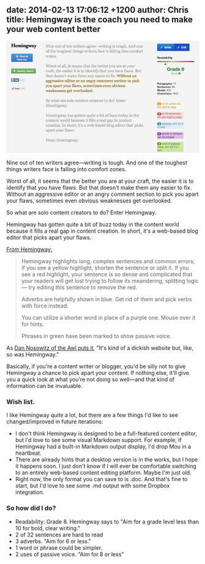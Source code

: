 date: 2014-02-13 17:06:12 +1200
author: Chris
title: Hemingway is the coach you need to make your web content better
----

<!-- excerpt -->

![Hemingway](/media/2014-02-13-hemingway.png)

Nine out of ten writers agree—writing is tough. And one of the toughest things writers face is falling into comfort zones. 

Worst of all, it seems that the better you are at your craft, the easier it is to identify that you have flaws. But that doesn't make them any easier to fix. Without an aggressive editor or an angry comment section to pick you apart your flaws, sometimes even obvious weaknesses get overlooked.

So what are solo content creators to do? Enter Hemingway. 

<!-- /excerpt -->

Hemingway has gotten quite a bit of buzz today in the content world because it fills a real gap in content creation. In short, it's a web-based blog editor that picks apart your flaws. 

[From Hemingway:](http://www.hemingwayapp.com/)

> Hemingway highlights long, complex sentences and common errors; if you see a yellow highlight, shorten the sentence or split it. If you see a red highlight, your sentence is so dense and complicated that your readers will get lost trying to follow its meandering, splitting logic — try editing this sentence to remove the red.
>
> Adverbs are helpfully shown in blue. Get rid of them and pick verbs with force instead.
>
> You can utilize a shorter word in place of a purple one. Mouse over it for hints.
>
> Phrases in green have been marked to show passive voice.

As [Dan Nosowitz of the Awl puts it](http://www.theawl.com/2014/02/a-farewell-to-smarms), "It's kind of a dickish website but, like, so was Hemingway."

Basically, if you're a content writer or blogger, you'd be silly not to give Hemingway a chance to pick apart your content. If nothing else, it'll give you a quick look at what you're not doing so well—and that kind of information can be invaluable. 

### Wish list. 

I like Hemingway quite a lot, but there are a few things I'd like to see changed/improved in future iterations:

+ I don't think Hemingway is designed to be a full-featured content editor, but I'd love to see some visual Markdown support. For example, if Hemingway had a built-in Markdown output display, I'd drop Mou in a heartbeat. 
+ There are already hints that a desktop version is in the works, but I hope it happens soon. I just don't know if I will ever be comfortable switching to an entirely web-based content editing platform. Maybe I'm just old.
+ Right now, the only format you can save to is .doc. And that's fine to start, but I'd love to see some .md output with some Dropbox integration. 

### So how did I do?

+ Readability: Grade 8. Hemingway says to "Aim for a grade level less than 10 for bold, clear writing."
+ 2 of 32 sentences are hard to read
+ 3 adverbs. "Aim for 6 or less."
+ 1 word or phrase could be simpler. 
+ 2 uses of passive voice. "Aim for 8 or less"

